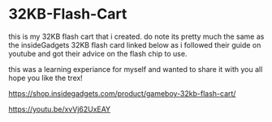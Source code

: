 # 32KB-Flash-Cart

this is my 32KB flash cart that i created. do note its pretty much the same as the insideGadgets 32KB flash card linked below as i followed their guide on youtube and got their advice on the flash chip to use.

this was a learning experiance for myself and wanted to share it with you all hope you like the trex!

https://shop.insidegadgets.com/product/gameboy-32kb-flash-cart/

https://youtu.be/xvVj62UxEAY
